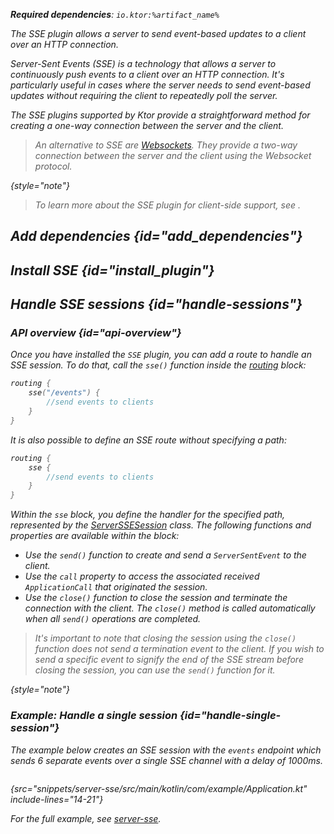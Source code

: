 [//]: # (title: Server-Sent Events)

<show-structure for="chapter" depth="2"/>

<var name="plugin_name" value="SSE"/>
<var name="example_name" value="server-sse"/>
<var name="package_name" value="io.ktor.server.sse"/>
<var name="artifact_name" value="ktor-server-sse"/>

<tldr>
<p>
<b>Required dependencies</b>: <code>io.ktor:%artifact_name%</code>
</p>
<include from="lib.topic" element-id="download_example"/>
</tldr>

<link-summary>
The SSE plugin allows a server to send event-based updates to a client over an HTTP connection.
</link-summary>

<snippet id="sse-description">

Server-Sent Events (SSE) is a technology that allows a server to continuously push events to a client over an HTTP
connection.
It's particularly useful in cases where the server needs to send event-based updates without requiring the client to
repeatedly poll the server.

The SSE plugins supported by Ktor provide a straightforward method for creating a one-way connection between the server
and the client.

</snippet>

> An alternative to SSE are [Websockets](websocket.md). They provide a two-way connection between the server and the
client using the Websocket protocol.
>
{style="note"}

> To learn more about the SSE plugin for client-side support, see [](sse_client.md).

## Add dependencies {id="add_dependencies"}

<include from="lib.topic" element-id="add_ktor_artifact_intro"/>
<include from="lib.topic" element-id="add_ktor_artifact"/>

## Install SSE {id="install_plugin"}

<include from="lib.topic" element-id="install_plugin"/>

## Handle SSE sessions {id="handle-sessions"}

### API overview {id="api-overview"}

Once you have installed the `SSE` plugin, you can add a route to handle an SSE session.
To do that, call the `sse()` function inside the [routing](Routing_in_Ktor.md#define_route) block:

```kotlin
routing { 
    sse("/events") {
        //send events to clients
    }
}
```

It is also possible to define an SSE route without specifying a path:

```kotlin
routing {
    sse {
        //send events to clients
    }
}
```

Within the `sse` block, you define the handler for the specified path, represented by the [ServerSSESession]() class.
The following functions and properties are available within the block:

* Use the `send()` function to create and send a `ServerSentEvent` to the client.
* Use the `call` property to access the associated received `ApplicationCall` that originated the session.
* Use the `close()` function to close the session and terminate the connection with the client. The `close()` method is
  called automatically when all `send()` operations are completed.

> It's important to note that closing the session using the `close()` function does not send a termination event to the
client.
> If you wish to send a specific event to signify the end of the SSE stream before closing the session, you can use
the `send()` function for it.
>
{style="note"}

### Example: Handle a single session {id="handle-single-session"}

The example below creates an SSE session with the `events` endpoint which sends 6 separate events over a single SSE
channel with a delay of 1000ms.

```kotlin
```

{src="snippets/server-sse/src/main/kotlin/com/example/Application.kt" include-lines="14-21"}

For the full example,
see [server-sse](https://github.com/ktorio/ktor-documentation/tree/%ktor_version%/codeSnippets/snippets/server-sse).
